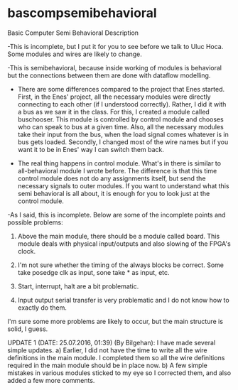 # bascompsemibehavioral
Basic Computer Semi Behavioral Description

-This is incomplete, but I put it for you to see before we talk to Uluc Hoca. Some modules and wires are likely to change.

-This is semibehavioral, because inside working of modules is behavioral but the connections between them are done with dataflow modelling.

- There are some differences compared to the project that Enes started. First, in the Enes' project, all the necessary modules were directly connecting to each other (if I understood correctly). Rather, I did it with a bus as we saw it in the class. For this, I created a module called buschooser. This module is controlled by control module and chooses who can speak to bus at a given time. Also, all the necessary modules take their input from the bus, when the load signal comes whatever is in bus gets loaded. Secondly, I changed most of the wire names but if you want it to be in Enes' way I can switch them back.

- The real thing happens in control module. What's in there is similar to all-behavioral module I wrote before. The difference is that this time control module does not do any assignments itself, but send the necessary signals to outer modules. If you want to understand what this semi behavioral is all about, it is enough for you to look just at the control module. 

-As I said, this is incomplete. Below are some of the incomplete points and possible problems:

1) Above the main module, there should be a module called board. This module deals with physical input/outputs and also slowing of the FPGA's clock.

2) I'm not sure whether the timing of the always blocks be correct. Some take posedge clk as input, sone take * as input, etc.

3) Start, interrupt, halt are a bit problematic.

4) Input output serial transfer is very problematic and I do not know how to exactly do them.

I'm sure some more problems are likely to occur, but the main structure is solid, I guess.

UPDATE 1 (DATE: 25.07.2016, 01:39) (By Bilgehan): I have made several simple updates.
a) Earlier, I did not have the time to write all the wire definitions in the main module. I completed them so all the wire definitions required in the main module should be in place now.
b) A few simple mistakes in various modules sticked to my eye so I corrected them, and also added a few more comments.

